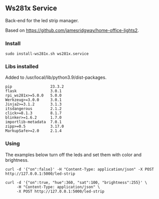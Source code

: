 ## Ws281x Service

Back-end for the led strip manager.

Based on https://github.com/jamesridgway/home-office-lights2.

### Install

```
sudo install-ws281x.sh ws281x.service

```
### Libs installed

Added to /usr/local/lib/python3.9/dist-packages.

```
pip                 23.3.2
flask               3.0.1
rpi_ws281x>=5.0.0   5.0.0
Werkzeug>=3.0.0     3.0.1
Jinja2>=3.1.2       3.1.3
itsdangerous        2.1.2
click>=8.1.3        8.1.7
blinker>=1.6.2      1.7.0
importlib-metadata  7.0.1
zipp>=0.5           3.17.0
MarkupSafe>=2.0     2.1.4
```

### Using

The examples below turn off the leds and set them with color and brightness.

```
curl -d '{"on":false}' -H "Content-Type: application/json" -X POST http://127.0.0.1:5000/led-strip

curl -d '{"on":true, "hue":360, "sat":100, "brightness":255}' \
     -H "Content-Type: application/json" \
     -X POST http://127.0.0.1:5000/led-strip

```
